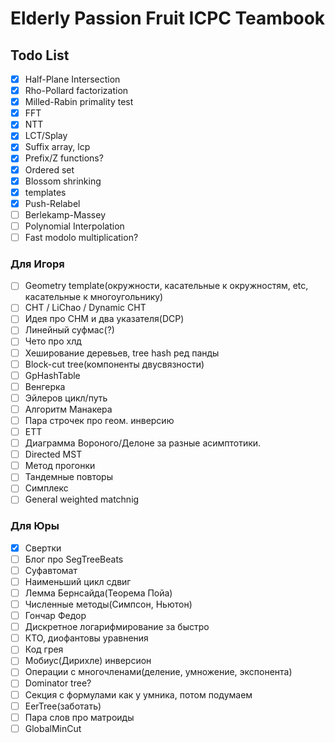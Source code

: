 # Elderly Passion Fruit ICPC Teambook

## Todo List

- [x] Half-Plane Intersection
- [x] Rho-Pollard factorization
- [x] Milled-Rabin primality test
- [x] FFT
- [x] NTT
- [x] LCT/Splay
- [x] Suffix array, lcp
- [x] Prefix/Z functions?
- [x] Ordered set
- [x] Blossom shrinking
- [x] templates
- [x] Push-Relabel
- [ ] Berlekamp-Massey
- [ ] Polynomial Interpolation
- [ ] Fast modolo multiplication?

### Для Игоря

- [ ] Geometry template(окружности, касательные к окружностям, etc, касательные к многоугольнику)
- [ ] CHT / LiChao / Dynamic CHT
- [ ] Идея про СНМ и два указателя(DCP)
- [ ] Линейный суфмас(?)
- [ ] Чето про хлд
- [ ] Хеширование деревьев, tree hash ред панды
- [ ] Block-cut tree(компоненты двусвязности)
- [ ] GpHashTable
- [ ] Венгерка 
- [ ] Эйлеров цикл/путь
- [ ] Алгоритм Манакера
- [ ] Пара строчек про геом. инверсию
- [ ] ETT
- [ ] Диаграмма Вороного/Делоне за разные асимптотики.
- [ ] Directed MST
- [ ] Метод прогонки
- [ ] Тандемные повторы
- [ ] Симплекс
- [ ] General weighted matchnig

### Для Юры

- [x] Свертки
- [ ] Блог про SegTreeBeats
- [ ] Суфавтомат
- [ ] Наименьший цикл сдвиг
- [ ] Лемма Бернсайда(Теорема Пойа)
- [ ] Численные методы(Симпсон, Ньютон)
- [ ] Гончар Федор
- [ ] Дискретное логарифмирование за быстро
- [ ] КТО, диофантовы уравнения
- [ ] Код грея
- [ ] Мобиус(Дирихле) инверсион
- [ ] Операции с многочленами(деление, умножение, экспонента)
- [ ] Dominator tree?
- [ ] Секция с формулами как у умника, потом подумаем
- [ ] EerTree(заботать)
- [ ] Пара слов про матроиды
- [ ] GlobalMinCut
